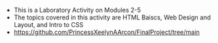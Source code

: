 - This is a Laboratory Activity on Modules 2-5
- The topics covered in this activity are HTML Baiscs, Web Design and Layout, and Intro to CSS
- https://github.com/PrincessXeelynAArcon/FinalProject/tree/main
